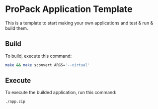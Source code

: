 # ProPack Application Template
This is a template to start making your own applications and test & run & build them.
## Build
To build, execute this command:
```bash
make && make sconvert ARGS='--virtual'
```
## Execute
To execute the builded application, run this command:
```bash
./app.zip
```